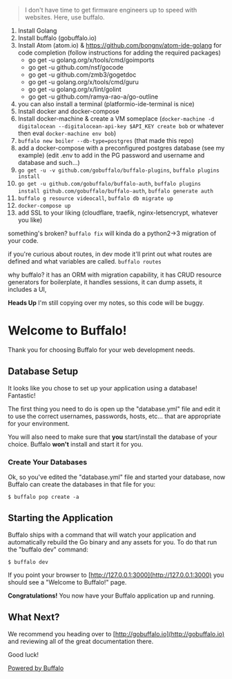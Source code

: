 > I don't have time to get firmware engineers up to speed with websites. Here, use buffalo.

1. Install Golang
2. Install buffalo (gobuffalo.io)
3. Install Atom (atom.io) & https://github.com/bongnv/atom-ide-golang for code completion (follow instructions for adding the required packages)
	* go get -u golang.org/x/tools/cmd/goimports
	* go get -u github.com/nsf/gocode
	* go get -u github.com/zmb3/gogetdoc
	* go get -u golang.org/x/tools/cmd/guru
	* go get -u golang.org/x/lint/golint
	* go get -u github.com/ramya-rao-a/go-outline
4. you can also install a terminal (platformio-ide-terminal is nice)
3. Install docker and docker-compose
4. Install docker-machine & create a VM someplace (`docker-machine -d digitalocean --digitalocean-api-key $API_KEY create bob` or whatever then eval `docker-machine env bob`)
3. `buffalo new boiler --db-type=postgres` (that made this repo)
4. add a docker-compose with a preconfigured postgres database (see my example) (edit .env to add in the PG password and username and database and such...)
5. `go get -u -v github.com/gobuffalo/buffalo-plugins`, `buffalo plugins install`
6. `go get -u github.com/gobuffalo/buffalo-auth`, `buffalo plugins install github.com/gobuffalo/buffalo-auth`, `buffalo generate auth`
7. `buffalo g resource videocall`, `buffalo db migrate up`
8. `docker-compose up`
9. add SSL to your liking (cloudflare, traefik, nginx-letsencrypt, whatever you like)

something's broken? `buffalo fix` will kinda do a python2->3 migration of your code.

if you're curious about routes, in dev mode it'll print out what routes are defined and what variables are called. `buffalo routes`

why buffalo? it has an ORM with migration capability, it has CRUD resource generators
for boilerplate, it handles sessions, it can dump assets, it includes a UI,

**Heads Up** I'm still copying over my notes, so this code will be buggy.

# Welcome to Buffalo!

Thank you for choosing Buffalo for your web development needs.

## Database Setup

It looks like you chose to set up your application using a database! Fantastic!

The first thing you need to do is open up the "database.yml" file and edit it to use the correct usernames, passwords, hosts, etc... that are appropriate for your environment.

You will also need to make sure that **you** start/install the database of your choice. Buffalo **won't** install and start it for you.

### Create Your Databases

Ok, so you've edited the "database.yml" file and started your database, now Buffalo can create the databases in that file for you:

	$ buffalo pop create -a

## Starting the Application

Buffalo ships with a command that will watch your application and automatically rebuild the Go binary and any assets for you. To do that run the "buffalo dev" command:

	$ buffalo dev

If you point your browser to [http://127.0.0.1:3000](http://127.0.0.1:3000) you should see a "Welcome to Buffalo!" page.

**Congratulations!** You now have your Buffalo application up and running.

## What Next?

We recommend you heading over to [http://gobuffalo.io](http://gobuffalo.io) and reviewing all of the great documentation there.

Good luck!

[Powered by Buffalo](http://gobuffalo.io)
